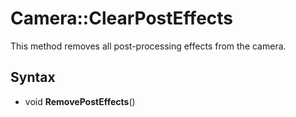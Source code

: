 # Camera::ClearPostEffects

This method removes all post-processing effects from the camera.

## Syntax

- void **RemovePostEffects**()
